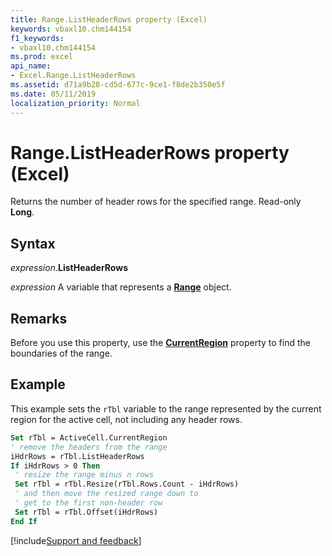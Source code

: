 ```yaml
---
title: Range.ListHeaderRows property (Excel)
keywords: vbaxl10.chm144154
f1_keywords:
- vbaxl10.chm144154
ms.prod: excel
api_name:
- Excel.Range.ListHeaderRows
ms.assetid: d71a9b28-cd5d-677c-9ce1-f8de2b350e5f
ms.date: 05/11/2019
localization_priority: Normal
---
```



# Range.ListHeaderRows property (Excel)

Returns the number of header rows for the specified range. Read-only **Long**.


## Syntax

_expression_.**ListHeaderRows**

_expression_ A variable that represents a **[Range](excel.range(object).md)** object.


## Remarks

Before you use this property, use the **[CurrentRegion](Excel.Range.CurrentRegion.md)** property to find the boundaries of the range.


## Example

This example sets the `rTbl` variable to the range represented by the current region for the active cell, not including any header rows.

```vb
Set rTbl = ActiveCell.CurrentRegion 
' remove the headers from the range 
iHdrRows = rTbl.ListHeaderRows 
If iHdrRows > 0 Then 
 ' resize the range minus n rows 
 Set rTbl = rTbl.Resize(rTbl.Rows.Count - iHdrRows) 
 ' and then move the resized range down to 
 ' get to the first non-header row 
 Set rTbl = rTbl.Offset(iHdrRows) 
End If
```




[!include[Support and feedback](~/includes/feedback-boilerplate.md)]